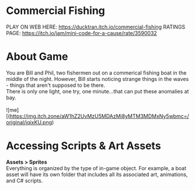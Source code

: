 # Commercial Fishing
PLAY ON WEB HERE: https://ducktran.itch.io/commercial-fishing
RATINGS PAGE: https://itch.io/jam/mini-code-for-a-cause/rate/3590032

# About Game
You are Bill and Phil, two fishermen out on a commerical fishing boat in the middle of the night. However, Bill starts noticing strange things in the waves - things that aren't supposed to be there. <br>
There is only one light, one try, one minute...that can put these anomalies at bay. <br>
<br>
![me][(https://img.itch.zone/aW1hZ2UvMzU5MDAzMi8yMTM3MDMxNy5wbmc=/original/jqixKU.png)
<br>
# Accessing Scripts & Art Assets
**Assets > Sprites** <br>
Everything is organized by the type of in-game object. For example, a boat asset will have its own folder that includes all its associated art, animations, and C# scripts. <br>
